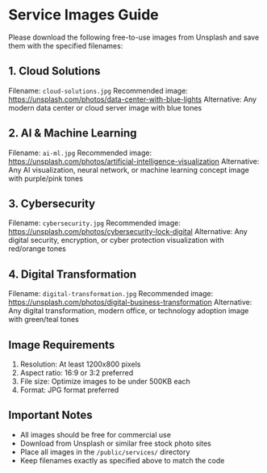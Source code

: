 # Service Images Guide

Please download the following free-to-use images from Unsplash and save them with the specified filenames:

## 1. Cloud Solutions
Filename: `cloud-solutions.jpg`
Recommended image: https://unsplash.com/photos/data-center-with-blue-lights
Alternative: Any modern data center or cloud server image with blue tones

## 2. AI & Machine Learning
Filename: `ai-ml.jpg`
Recommended image: https://unsplash.com/photos/artificial-intelligence-visualization
Alternative: Any AI visualization, neural network, or machine learning concept image with purple/pink tones

## 3. Cybersecurity
Filename: `cybersecurity.jpg`
Recommended image: https://unsplash.com/photos/cybersecurity-lock-digital
Alternative: Any digital security, encryption, or cyber protection visualization with red/orange tones

## 4. Digital Transformation
Filename: `digital-transformation.jpg`
Recommended image: https://unsplash.com/photos/digital-business-transformation
Alternative: Any digital transformation, modern office, or technology adoption image with green/teal tones

## Image Requirements
1. Resolution: At least 1200x800 pixels
2. Aspect ratio: 16:9 or 3:2 preferred
3. File size: Optimize images to be under 500KB each
4. Format: JPG format preferred

## Important Notes
- All images should be free for commercial use
- Download from Unsplash or similar free stock photo sites
- Place all images in the `/public/services/` directory
- Keep filenames exactly as specified above to match the code
